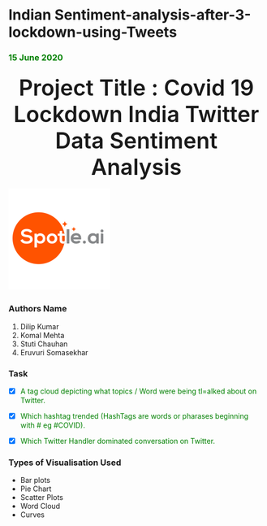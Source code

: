 # Indian Sentiment-analysis-after-3-lockdown-using-Tweets

<h3 style="color:green">15 June 2020<h3> 

<center style="font-size: 2.7rem;
    font-weight: 600;"> Project Title : Covid 19 Lockdown India Twitter Data Sentiment Analysis </center>

![dsggsg.png](dsggsg.png)

### Authors Name
 1. <a href="https://www.linkedin.com/in/dilipkumar15/" style="text-decoration: none;"  target="_blank">Dilip Kumar</a>
 2. <a href="https://www.linkedin.com/in/komal-mehta11/" style="text-decoration: none;"  target="_blank">Komal Mehta</a>
 3. <a href="https://www.linkedin.com/in/stuti-chauhan-a79b96184/" style="text-decoration: none;"  target="_blank">Stuti Chauhan</a>
 4. <a href="https://www.linkedin.com/in/somasekhar-eruvuri-775566119/" style="text-decoration: none;"  target="_blank">Eruvuri Somasekhar</a>

### Task 


- [x] <span style="color:green">A tag cloud depicting what topics / Word were being tl=alked about on Twitter. </span>
- [x] <span style="color:green">Which hashtag trended (HashTags are words or pharases beginning with # eg #COVID).</span>
- [x] <span style="color:green">Which Twitter Handler dominated conversation on Twitter.</span>
    

### Types of Visualisation Used
   - Bar plots
   - Pie Chart
   - Scatter Plots
   - Word Cloud
   - Curves 
